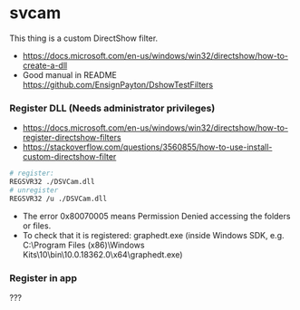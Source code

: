 # svcam
This thing is a custom DirectShow filter.
* https://docs.microsoft.com/en-us/windows/win32/directshow/how-to-create-a-dll
* Good manual in README https://github.com/EnsignPayton/DshowTestFilters


### Register DLL (Needs administrator privileges)
* https://docs.microsoft.com/en-us/windows/win32/directshow/how-to-register-directshow-filters
* https://stackoverflow.com/questions/3560855/how-to-use-install-custom-directshow-filter
```bash
# register:
REGSVR32 ./DSVCam.dll
# unregister
REGSVR32 /u ./DSVCam.dll
```
* The error 0x80070005 means Permission Denied accessing the folders or files. 
* To check that it is registered: graphedt.exe (inside Windows SDK, e.g. C:\Program Files (x86)\Windows Kits\10\bin\10.0.18362.0\x64\graphedt.exe)

### Register in app
???

###